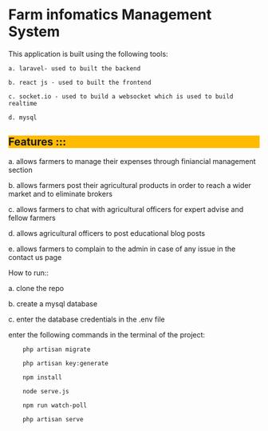 <h1> Farm infomatics Management System </h1>

This application is built using the following  tools:

    a. laravel- used to built the backend
    
    b. react js - used to built the frontend 
    
    c. socket.io - used to build a websocket which is used to build realtime 
    
    d. mysql 
    
  
 <h2 style="background-color:#ffbb00;">Features :::</h2>
 
   a. allows farmers to manage their expenses through finiancial management section
   
   b. allows farmers post their agricultural products in order to reach a wider market and to eliminate brokers
   
   c. allows farmers to chat with agricultural officers for expert advise and fellow farmers 
   
   d. allows agricultural officers to post educational blog posts 
   
   e. allows farmers to complain to the admin in case of any issue in the contact us page
   
   How to run::
   
   a. clone the repo
   
   b. create a mysql database 
   
   c. enter the database credentials in the .env file
   
   enter the following commands in the terminal of the project: 
   
        php artisan migrate
        
        php artisan key:generate 
        
        npm install
        
        node serve.js
        
        npm run watch-poll
        
        php artisan serve
        
   
   
 
